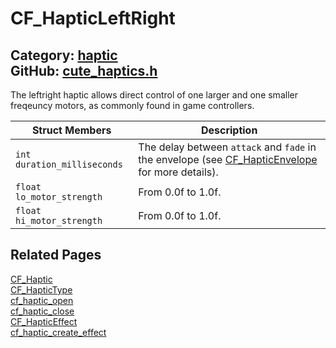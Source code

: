 # CF_HapticLeftRight

Category: [haptic](https://github.com/RandyGaul/cute_framework/blob/master/docs/api_reference?id=haptic)  
GitHub: [cute_haptics.h](https://github.com/RandyGaul/cute_framework/blob/master/include/cute_haptics.h)  
---

The leftright haptic allows direct control of one larger and one smaller freqeuncy motors, as commonly found in game controllers.

Struct Members | Description
--- | ---
`int duration_milliseconds` | The delay between `attack` and `fade` in the envelope (see [CF_HapticEnvelope](https://github.com/RandyGaul/cute_framework/blob/master/docs/haptic/cf_hapticenvelope.md) for more details).
`float lo_motor_strength` | From 0.0f to 1.0f.
`float hi_motor_strength` | From 0.0f to 1.0f.

## Related Pages

[CF_Haptic](https://github.com/RandyGaul/cute_framework/blob/master/docs/haptic/cf_haptic.md)  
[CF_HapticType](https://github.com/RandyGaul/cute_framework/blob/master/docs/haptic/cf_haptictype.md)  
[cf_haptic_open](https://github.com/RandyGaul/cute_framework/blob/master/docs/haptic/cf_haptic_open.md)  
[cf_haptic_close](https://github.com/RandyGaul/cute_framework/blob/master/docs/haptic/cf_haptic_close.md)  
[CF_HapticEffect](https://github.com/RandyGaul/cute_framework/blob/master/docs/haptic/cf_hapticeffect.md)  
[cf_haptic_create_effect](https://github.com/RandyGaul/cute_framework/blob/master/docs/haptic/cf_haptic_create_effect.md)  
